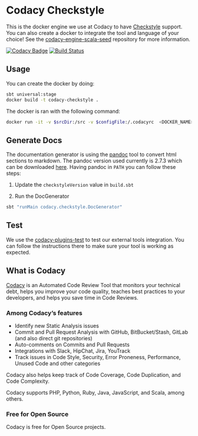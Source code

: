 # Codacy Checkstyle

This is the docker engine we use at Codacy to have [Checkstyle](http://checkstyle.sourceforge.net/) support.
You can also create a docker to integrate the tool and language of your choice!
See the [codacy-engine-scala-seed](https://github.com/codacy/codacy-engine-scala-seed) repository for more information.

[![Codacy Badge](https://api.codacy.com/project/badge/Grade/edc090bb5ed64aa5a009ace701e41d63)](https://www.codacy.com/gh/codacy/codacy-checkstyle?utm_source=github.com&amp;utm_medium=referral&amp;utm_content=codacy/codacy-checkstyle&amp;utm_campaign=Badge_Grade)
[![Build Status](https://circleci.com/gh/codacy/codacy-checkstyle.svg?style=shield&circle-token=:circle-token)](https://circleci.com/gh/codacy/codacy-checkstyle)

## Usage

You can create the docker by doing:

```bash
sbt universal:stage
docker build -t codacy-checkstyle .
```

The docker is ran with the following command:

```bash
docker run -it -v $srcDir:/src -v $configFile:/.codacyrc  <DOCKER_NAME>:<DOCKER_VERSION>
```

## Generate Docs

The documentation generator is using the [pandoc](https://pandoc.org/) tool to convert html sections to markdown.
The pandoc version used currently is 2.7.3 which can be downloaded [here](https://github.com/jgm/pandoc/releases/tag/2.7.3).
Having pandoc in `PATH` you can follow these steps:

1. Update the `checkstyleVersion` value in `build.sbt`

2. Run the DocGenerator

```bash
sbt "runMain codacy.checkstyle.DocGenerator"
```

## Test

We use the [codacy-plugins-test](https://github.com/codacy/codacy-plugins-test) to test our external tools integration.
You can follow the instructions there to make sure your tool is working as expected.

## What is Codacy

[Codacy](https://www.codacy.com/) is an Automated Code Review Tool that monitors your technical debt, helps you improve your code quality, teaches best practices to your developers, and helps you save time in Code Reviews.

### Among Codacy’s features

- Identify new Static Analysis issues
- Commit and Pull Request Analysis with GitHub, BitBucket/Stash, GitLab (and also direct git repositories)
- Auto-comments on Commits and Pull Requests
- Integrations with Slack, HipChat, Jira, YouTrack
- Track issues in Code Style, Security, Error Proneness, Performance, Unused Code and other categories

Codacy also helps keep track of Code Coverage, Code Duplication, and Code Complexity.

Codacy supports PHP, Python, Ruby, Java, JavaScript, and Scala, among others.

### Free for Open Source

Codacy is free for Open Source projects.
